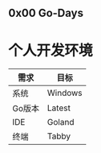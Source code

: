 ## 0x00 Go-Days

# 个人开发环境

| 需求   | 目标      | 
|------|---------|
| 系统   | Windows | 
| Go版本 | Latest  | 
| IDE  | Goland  |
| 终端   | Tabby   |

